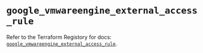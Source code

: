 # `google_vmwareengine_external_access_rule`

Refer to the Terraform Registory for docs: [`google_vmwareengine_external_access_rule`](https://registry.terraform.io/providers/hashicorp/google-beta/5.29.0/docs/resources/google_vmwareengine_external_access_rule).

